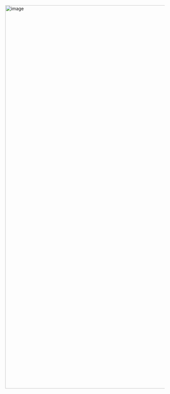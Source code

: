 <img width="1208" alt="image" src="https://github.com/Nhahan/docker-dodger/assets/81916648/86e567a5-e778-456b-95f6-0f8444677b09">
